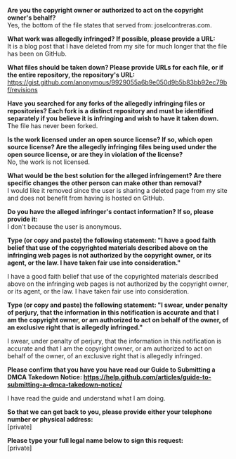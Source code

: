 __Are you the copyright owner or authorized to act on the copyright owner's behalf?__  
Yes, the bottom of the file states that served from: joselcontreras.com.

__What work was allegedly infringed? If possible, please provide a URL:__  
It is a blog post that I have deleted from my site for much longer that the file has been on GitHub.

__What files should be taken down? Please provide URLs for each file, or if the entire repository, the repository's URL:__  
https://gist.github.com/anonymous/9929055a6b9e050d9b5b83bb92ec79bf/revisions

__Have you searched for any forks of the allegedly infringing files or repositories? Each fork is a distinct repository and must be identified separately if you believe it is infringing and wish to have it taken down.__  
The file has never been forked.

__Is the work licensed under an open source license? If so, which open source license? Are the allegedly infringing files being used under the open source license, or are they in violation of the license?__  
No, the work is not licensed.

__What would be the best solution for the alleged infringement? Are there specific changes the other person can make other than removal?__  
I would like it removed since the user is sharing a deleted page from my site and does not benefit from having is hosted on GitHub.

__Do you have the alleged infringer's contact information? If so, please provide it:__  
I don't because the user is anonymous.  

__Type (or copy and paste) the following statement: "I have a good faith belief that use of the copyrighted materials described above on the infringing web pages is not authorized by the copyright owner, or its agent, or the law. I have taken fair use into consideration."__  

I have a good faith belief that use of the copyrighted materials described above on the infringing web pages is not authorized by the copyright owner, or its agent, or the law. I have taken fair use into consideration.

__Type (or copy and paste) the following statement: "I swear, under penalty of perjury, that the information in this notification is accurate and that I am the copyright owner, or am authorized to act on behalf of the owner, of an exclusive right that is allegedly infringed."__  

I swear, under penalty of perjury, that the information in this notification is accurate and that I am the copyright owner, or am authorized to act on behalf of the owner, of an exclusive right that is allegedly infringed.

__Please confirm that you have you have read our Guide to Submitting a DMCA Takedown Notice: https://help.github.com/articles/guide-to-submitting-a-dmca-takedown-notice/__  

I have read the guide and understand what I am doing.

__So that we can get back to you, please provide either your telephone number or physical address:__  
[private]  

__Please type your full legal name below to sign this request:__  
[private]  
